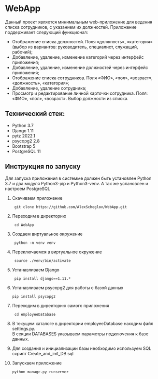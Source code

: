 # WebApp
Данный проект является минимальным web-приложение для ведения списка сотрудников, с указанием их должностей.
Приложение поддерживает следующий функционал:
* Отображение списка должностей. Поля «должность», «категория» (выбор из вариантов: руководитель, специалист, служащий, рабочий);
* Добавление, удаление, изменение категорий через интерфейс приложения;
* Добавление, удаление, изменение должностей через интерфейс приложения;
* Отображение списка сотрудников. Поля «ФИО», «пол», «возраст», «должность», «категория»;
* Добавление, удаление сотрудника;
* Просмотр и редактирование личной карточки сотрудника. Поля: «ФИО», «пол», «возраст». Выбор должности из списка.

## Технический стек:
- Python 3.7
- Django 1.11
- pytz 2022.1
- psycopg2 2.8
- Bootstrap 5
- PostgreSQL 11

## Инструкция по запуску
Для запуска приложения в системме должен быть установлен Python 3.7 и два модуля Python3-pip и Python3-venv.
А так же услановлен и настроем PostgreSQL 

1. Скачиваем приложение 

        git clone https://github.com/AlexScheglov/WebApp.git
2. Переходим в директорию  

        cd WebApp
3. Создаем виртуальное окружение  

        python -m venv venv
4. Переключаемся в виртуальное окружение 

        source ./venv/bin/activate
5. Устанавливаем Django  

        pip install django==1.11.*
6. Устанавливаем psycopg2 для работы с базой данных

       pip install psycopg2
7. Переходим в директорию самого приложения  

        cd employeeDatabase
8. В текущем каталоге в директории employeeDatabase находим файл settings.py.<br>В секции DATABASES указываем параметры подключения к базе данных.
9. Для создания и инициализации базы необходимо используем SQL скрипт Create_and_init_DB.sql
10. Запускаем приложение  

        python manage.py runserver

